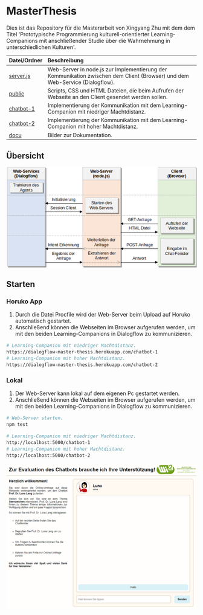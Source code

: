 # MasterThesis

Dies ist das Repository für die Masterarbeit von Xingyang Zhu mit dem dem Titel 'Prototypische Programmierung kulturell-orientierter Learning-Companions mit anschließender Studie über die Wahrnehmung in unterschiedlichen Kulturen'.

| Datei/Ordner | Beschreibung |
|:----------|:--------|
| [server.js](https://github.com/XingyangZhu/MasterThesis/blob/main/server.js) | Web-Server in node.js zur Implementierung der Kommunikation zwischen dem Client (Browser) und dem Web-Service (Dialogflow). |
| [public](https://github.com/XingyangZhu/MasterThesis/tree/main/public) | Scripts, CSS und HTML Dateien, die beim Aufrufen der Webseite an den Client gesendet werden sollen. |
| [chatbot-1](https://github.com/XingyangZhu/MasterThesis/tree/main/chatbot-1) | Implementierung der Kommunikation mit dem Learning-Companion mit niedriger Machtdistanz. |
| [chatbot-2](https://github.com/XingyangZhu/MasterThesis/tree/main/chatbot-2) | Implementierung der Kommunikation mit dem Learning-Companion mit hoher Machtdistanz. |
| [docu](https://github.com/XingyangZhu/MasterThesis/tree/main/docu) | Bilder zur Dokumentation. |

## Übersicht

<div align="center">
    <img
        src="./docu/Code.png">
    </img>
</div>

## Starten

### Horuko App

1. Durch die Datei Procfile wird der Web-Server beim Upload auf Horuko automatisch gestartet.
2. Anschließend können die Webseiten im Browser aufgerufen werden, um mit den beiden Learning-Companions in Dialogflow zu kommunizieren.
```bash
# Learning-Companion mit niedriger Machtdistanz.
https://dialogflow-master-thesis.herokuapp.com/chatbot-1
# Learning-Companion mit hoher Machtdistanz.
https://dialogflow-master-thesis.herokuapp.com/chatbot-2
```

### Lokal

1. Der Web-Server kann lokal auf dem eigenen Pc gestartet werden.
2. Anschließend können die Webseiten im Browser aufgerufen werden, um mit den beiden Learning-Companions in Dialogflow zu kommunizieren.

```bash
# Web-Server starten.
npm test
```
```bash
# Learning-Companion mit niedriger Machtdistanz.
http://localhost:5000/chatbot-1
# Learning-Companion mit hoher Machtdistanz.
http://localhost:5000/chatbot-2
```

<div align="center">
    <img
        src="./docu/Webseite.png">
    </img>
</div>